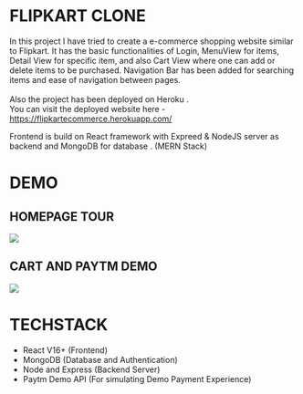 # FLIPKART CLONE

In this project I have tried to create a e-commerce shopping website similar to Flipkart. It has the basic functionalities of Login, MenuView for items, Detail View for specific item, and also Cart View where one can add or delete items to be purchased.
Navigation Bar has been added for searching items and ease of navigation between pages.
<br>
<br>
Also the project has been deployed on Heroku .<br>
You can visit the deployed website here - <u>https://flipkartecommerce.herokuapp.com/ </u> <br>

Frontend is build on React framework with Expreed & NodeJS server as backend and MongoDB for database . (MERN Stack)
<br>

# DEMO

## HOMEPAGE TOUR
![](https://github.com/anshumyname/FlipkartClone/tree/main/videos/homepage_tour.gif)

## CART AND PAYTM DEMO
![](https://github.com/anshumyname/FlipkartClone/tree/main/videos/addtocart.gif)

# TECHSTACK
- React V16+ (Frontend)
- MongoDB (Database and Authentication)
- Node and Express (Backend Server)
- Paytm Demo API (For simulating Demo Payment Experience)





